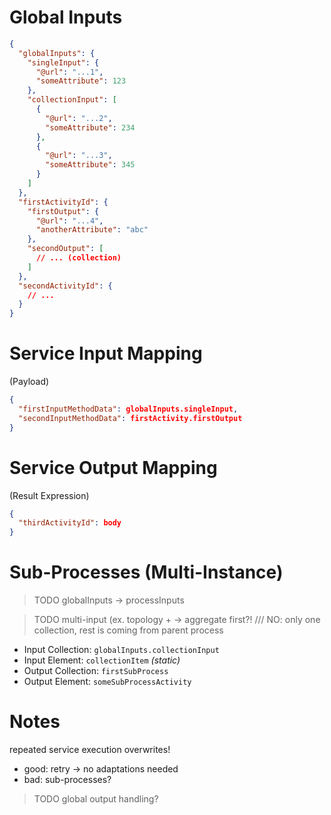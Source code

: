 # Global Inputs

```json
{
  "globalInputs": {
    "singleInput": {
      "@url": "...1",
      "someAttribute": 123
    },
    "collectionInput": [
      {
        "@url": "...2",
        "someAttribute": 234
      },
      {
        "@url": "...3",
        "someAttribute": 345
      }
    ]
  },
  "firstActivityId": {
    "firstOutput": {
      "@url": "...4",
      "anotherAttribute": "abc"
    },
    "secondOutput": [
      // ... (collection)
    ]
  },
  "secondActivityId": {
    // ...
  }
}
```

# Service Input Mapping

(Payload)

```json
{
  "firstInputMethodData": globalInputs.singleInput,
  "secondInputMethodData": firstActivity.firstOutput
}
```

# Service Output Mapping

(Result Expression)

```json
{
  "thirdActivityId": body
}
```

# Sub-Processes (Multi-Instance)

> TODO globalInputs -> processInputs

> TODO multi-input (ex. topology + -> aggregate first?! /// NO: only one collection, rest is coming from parent process

- Input Collection: `globalInputs.collectionInput`
- Input Element: `collectionItem` _(static)_
- Output Collection: `firstSubProcess`
- Output Element: `someSubProcessActivity`

# Notes

repeated service execution overwrites!

- good: retry -> no adaptations needed
- bad: sub-processes?

> TODO global output handling?
